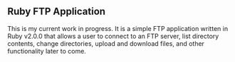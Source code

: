 Ruby FTP Application
--------------------

This is my current work in progress. It is a simple FTP application written in Ruby v2.0.0 that allows a user to connect to an FTP server, list directory contents, change directories, upload and download files, and other functionality later to come.  